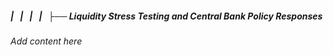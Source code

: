 ##### |   |   |   |   ├── Liquidity Stress Testing and Central Bank Policy Responses

*Add content here*